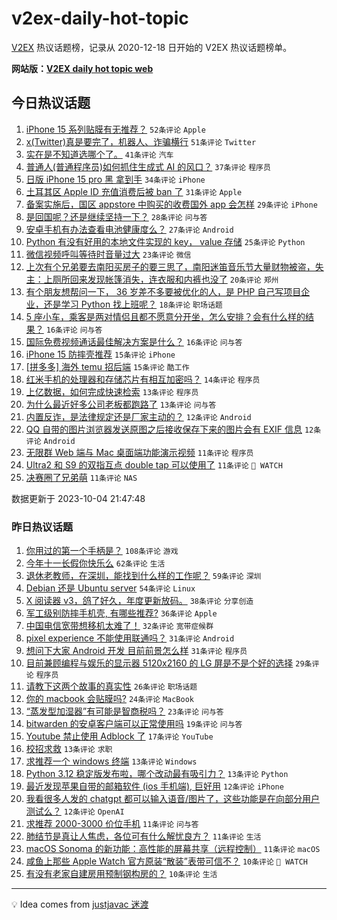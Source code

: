 # v2ex-daily-hot-topic

[V2EX](https://www.v2ex.com/) 热议话题榜，记录从 2020-12-18 日开始的 V2EX 热议话题榜单。

**网站版：[V2EX daily hot topic web](https://boojack.github.io/v2ex-daily-hot-topic-web/)**

## 今日热议话题

<!-- TODAY BEGIN -->

1. [iPhone 15 系列贴膜有无推荐？](https://www.v2ex.com/t/978877) `52条评论` `Apple`
1. [x(Twitter)真是要完了，机器人、诈骗横行](https://www.v2ex.com/t/978821) `51条评论` `Twitter`
1. [实在是不知道选哪个了。](https://www.v2ex.com/t/978880) `41条评论` `汽车`
1. [普通人(普通程序员)如何抓住生成式 AI 的风口？](https://www.v2ex.com/t/978888) `37条评论` `程序员`
1. [日版 iPhone 15 pro 黑 拿到手](https://www.v2ex.com/t/978819) `34条评论` `iPhone`
1. [土耳其区 Apple ID 充值消费后被 ban 了](https://www.v2ex.com/t/978834) `31条评论` `Apple`
1. [备案实施后，国区 appstore 中购买的收费国外 app 会怎样](https://www.v2ex.com/t/978943) `29条评论` `iPhone`
1. [是回国呢？还是继续坚持一下？](https://www.v2ex.com/t/978953) `28条评论` `问与答`
1. [安卓手机有办法查看电池健康度么？](https://www.v2ex.com/t/978836) `27条评论` `Android`
1. [Python 有没有好用的本地文件实现的 key， value 存储](https://www.v2ex.com/t/978875) `25条评论` `Python`
1. [微信视频呼叫等待时音量过大](https://www.v2ex.com/t/978824) `23条评论` `微信`
1. [上次有个兄弟要去南阳买房子的要三思了，南阳迷笛音乐节大量财物被盗，失主：上厕所回来发现帐篷消失，连衣服和内裤也没了](https://www.v2ex.com/t/978869) `20条评论` `郑州`
1. [有个朋友想帮问一下， 36 岁差不多要被优化的人，是 PHP 自己写项目企业，还是学习 Python 找上班呢？](https://www.v2ex.com/t/978905) `18条评论` `职场话题`
1. [5 座小车，乘客是两对情侣且都不愿意分开坐，怎么安排？会有什么样的结果？](https://www.v2ex.com/t/978932) `16条评论` `问与答`
1. [国际免费视频通话最佳解决方案是什么？](https://www.v2ex.com/t/978818) `16条评论` `问与答`
1. [iPhone 15 防摔壳推荐](https://www.v2ex.com/t/978903) `15条评论` `iPhone`
1. [[拼多多] 海外 temu 招后端](https://www.v2ex.com/t/978899) `15条评论` `酷工作`
1. [红米手机的处理器和存储芯片有相互加密吗？](https://www.v2ex.com/t/978825) `14条评论` `程序员`
1. [上亿数据，如何完成快速检索](https://www.v2ex.com/t/978908) `13条评论` `程序员`
1. [为什么最近好多公司老板都跑路了](https://www.v2ex.com/t/978839) `13条评论` `问与答`
1. [内置反诈，是法律规定还是厂家主动的？](https://www.v2ex.com/t/978952) `12条评论` `Android`
1. [QQ 自带的图片浏览器发送原图之后接收保存下来的图片会有 EXIF 信息](https://www.v2ex.com/t/978917) `12条评论` `Android`
1. [无限群 Web 端与 Mac 桌面端功能演示视频](https://www.v2ex.com/t/978923) `11条评论` `程序员`
1. [Ultra2 和 S9 的双指互点 double tap 可以使用了](https://www.v2ex.com/t/978850) `11条评论` ` WATCH`
1. [决赛圈了兄弟萌](https://www.v2ex.com/t/978827) `11条评论` `NAS`

数据更新于 2023-10-04 21:47:48

<!-- TODAY END -->

### 昨日热议话题

<!-- YESTERDAY BEGIN -->

1. [你用过的第一个手柄是？](https://www.v2ex.com/t/978665) `108条评论` `游戏`
1. [今年十一长假你快乐么](https://www.v2ex.com/t/978680) `62条评论` `生活`
1. [退休老教师，在深圳，能找到什么样的工作呢？](https://www.v2ex.com/t/978678) `59条评论` `深圳`
1. [Debian 还是 Ubuntu server](https://www.v2ex.com/t/978670) `54条评论` `Linux`
1. [X 阅读器 v3，鸽了好久，年度更新放码。](https://www.v2ex.com/t/978710) `38条评论` `分享创造`
1. [军工级别防摔手机壳, 有哪些推荐?](https://www.v2ex.com/t/978696) `36条评论` `Apple`
1. [中国电信宽带想移机太难了！](https://www.v2ex.com/t/978753) `32条评论` `宽带症候群`
1. [pixel experience 不能使用联通吗？](https://www.v2ex.com/t/978748) `31条评论` `Android`
1. [想问下大家 Android 开发 目前前景怎么样](https://www.v2ex.com/t/978676) `31条评论` `程序员`
1. [目前兼顾编程与娱乐的显示器 5120x2160 的 LG 屏是不是个好的选择](https://www.v2ex.com/t/978675) `29条评论` `程序员`
1. [请教下这两个故事的真实性](https://www.v2ex.com/t/978743) `26条评论` `职场话题`
1. [你的 macbook 会贴膜吗?](https://www.v2ex.com/t/978714) `24条评论` `MacBook`
1. [“蒸发型加湿器”有可能是智商税吗？](https://www.v2ex.com/t/978788) `23条评论` `问与答`
1. [bitwarden 的安卓客户端可以正常使用吗](https://www.v2ex.com/t/978764) `19条评论` `问与答`
1. [Youtube 禁止使用 Adblock 了](https://www.v2ex.com/t/978733) `17条评论` `YouTube`
1. [校招求救](https://www.v2ex.com/t/978791) `13条评论` `求职`
1. [求推荐一个 windows 终端](https://www.v2ex.com/t/978719) `13条评论` `Windows`
1. [Python 3.12 稳定版发布啦，哪个改动最有吸引力？](https://www.v2ex.com/t/978716) `13条评论` `Python`
1. [最近发现苹果自带的邮箱软件 (ios 手机端), 巨好用](https://www.v2ex.com/t/978752) `12条评论` `iPhone`
1. [我看很多人发的 chatgpt 都可以输入语音/图片了，这些功能是在向部分用户测试么？](https://www.v2ex.com/t/978677) `12条评论` `OpenAI`
1. [求推荐 2000-3000 价位手机](https://www.v2ex.com/t/978767) `11条评论` `问与答`
1. [肺结节是真让人焦虑，各位可有什么解忧良方？](https://www.v2ex.com/t/978750) `11条评论` `生活`
1. [macOS Sonoma 的新功能：高性能的屏幕共享（远程控制）](https://www.v2ex.com/t/978735) `11条评论` `macOS`
1. [咸鱼上那些 Apple Watch 官方原装“散装”表带可信不？](https://www.v2ex.com/t/978731) `10条评论` ` WATCH`
1. [有没有老家自建房用预制钢构房的？](https://www.v2ex.com/t/978711) `10条评论` `生活`

<!-- YESTERDAY END -->

---

💡 Idea comes from [justjavac 迷渡](https://github.com/justjavac/)
